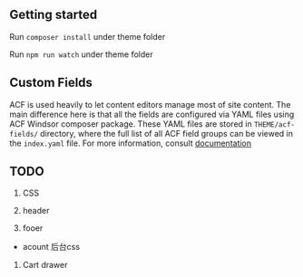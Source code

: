## Getting started

Run `composer install` under theme folder

Run `npm run watch` under theme folder

## Custom Fields

ACF is used heavily to let content editors manage most of site content. The main difference here is that all the fields are configured via YAML files using ACF Windsor composer package. These YAML files are stored in `THEME/acf-fields/` directory, where the full list of all ACF field groups can be viewed in the `index.yaml` file. For more information, consult [documentation](https://windsor-docs.netlify.app/)


## TODO
1. CSS

2. header
3. fooer

- acount 后台css
1. Cart drawer
